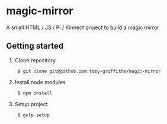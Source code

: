 # magic-mirror

A small HTML / JS / Pi / Kinnect project to build a magic mirror


## Getting started

1. Clone repository

        $ git clone git@github.com:toby-griffiths/magic-mirror
        
1. Install node modules

        $ npm install
        
1. Setup project

        $ gulp setup